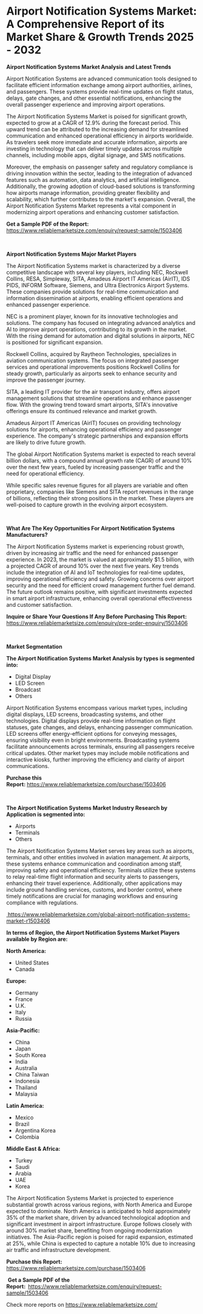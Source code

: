 <p><h1>Airport Notification Systems Market: A Comprehensive Report of its Market Share & Growth Trends 2025 - 2032</h1></p><p><strong>Airport Notification Systems Market Analysis and Latest Trends</strong></p>
<p><p>Airport Notification Systems are advanced communication tools designed to facilitate efficient information exchange among airport authorities, airlines, and passengers. These systems provide real-time updates on flight status, delays, gate changes, and other essential notifications, enhancing the overall passenger experience and improving airport operations.</p><p>The Airport Notification Systems Market is poised for significant growth, expected to grow at a CAGR of 12.9% during the forecast period. This upward trend can be attributed to the increasing demand for streamlined communication and enhanced operational efficiency in airports worldwide. As travelers seek more immediate and accurate information, airports are investing in technology that can deliver timely updates across multiple channels, including mobile apps, digital signage, and SMS notifications.</p><p>Moreover, the emphasis on passenger safety and regulatory compliance is driving innovation within the sector, leading to the integration of advanced features such as automation, data analytics, and artificial intelligence. Additionally, the growing adoption of cloud-based solutions is transforming how airports manage information, providing greater flexibility and scalability, which further contributes to the market's expansion. Overall, the Airport Notification Systems Market represents a vital component in modernizing airport operations and enhancing customer satisfaction.</p></p>
<p><strong>Get a Sample PDF of the Report:&nbsp;</strong> <a href="https://www.reliablemarketsize.com/enquiry/request-sample/1503406?utm_campaign=2773&utm_medium=2&utm_source=Github&utm_content=ia&utm_term=23032025&utm_id=airport-notification-systems">https://www.reliablemarketsize.com/enquiry/request-sample/1503406</a></p>
<p>&nbsp;</p>
<p><strong>Airport Notification Systems Major Market Players</strong></p>
<p><p>The Airport Notification Systems market is characterized by a diverse competitive landscape with several key players, including NEC, Rockwell Collins, RESA, Simpleway, SITA, Amadeus Airport IT Americas (AirIT), IDS PIDS, INFORM Software, Siemens, and Ultra Electronics Airport Systems. These companies provide solutions for real-time communication and information dissemination at airports, enabling efficient operations and enhanced passenger experience.</p><p>NEC is a prominent player, known for its innovative technologies and solutions. The company has focused on integrating advanced analytics and AI to improve airport operations, contributing to its growth in the market. With the rising demand for automation and digital solutions in airports, NEC is positioned for significant expansion.</p><p>Rockwell Collins, acquired by Raytheon Technologies, specializes in aviation communication systems. The focus on integrated passenger services and operational improvements positions Rockwell Collins for steady growth, particularly as airports seek to enhance security and improve the passenger journey.</p><p>SITA, a leading IT provider for the air transport industry, offers airport management solutions that streamline operations and enhance passenger flow. With the growing trend toward smart airports, SITA's innovative offerings ensure its continued relevance and market growth.</p><p>Amadeus Airport IT Americas (AirIT) focuses on providing technology solutions for airports, enhancing operational efficiency and passenger experience. The company's strategic partnerships and expansion efforts are likely to drive future growth.</p><p>The global Airport Notification Systems market is expected to reach several billion dollars, with a compound annual growth rate (CAGR) of around 10% over the next few years, fueled by increasing passenger traffic and the need for operational efficiency.</p><p>While specific sales revenue figures for all players are variable and often proprietary, companies like Siemens and SITA report revenues in the range of billions, reflecting their strong positions in the market. These players are well-poised to capture growth in the evolving airport ecosystem.</p></p>
<p>&nbsp;</p>
<p><strong>What Are The Key Opportunities For Airport Notification Systems Manufacturers?</strong></p>
<p><p>The Airport Notification Systems market is experiencing robust growth, driven by increasing air traffic and the need for enhanced passenger experience. In 2023, the market is valued at approximately $1.5 billion, with a projected CAGR of around 10% over the next five years. Key trends include the integration of AI and IoT technologies for real-time updates, improving operational efficiency and safety. Growing concerns over airport security and the need for efficient crowd management further fuel demand. The future outlook remains positive, with significant investments expected in smart airport infrastructure, enhancing overall operational effectiveness and customer satisfaction.</p></p>
<p><strong>Inquire or Share Your Questions If Any Before Purchasing This Report:</strong> <a href="https://www.reliablemarketsize.com/enquiry/pre-order-enquiry/1503406?utm_campaign=2773&utm_medium=2&utm_source=Github&utm_content=ia&utm_term=23032025&utm_id=airport-notification-systems">https://www.reliablemarketsize.com/enquiry/pre-order-enquiry/1503406</a></p>
<p>&nbsp;</p>
<p><strong>Market Segmentation</strong></p>
<p><strong>The Airport Notification Systems Market Analysis by types is segmented into:</strong></p>
<p><ul><li>Digital Display</li><li>LED Screen</li><li>Broadcast</li><li>Others</li></ul></p>
<p><p>Airport Notification Systems encompass various market types, including digital displays, LED screens, broadcasting systems, and other technologies. Digital displays provide real-time information on flight statuses, gate changes, and delays, enhancing passenger communication. LED screens offer energy-efficient options for conveying messages, ensuring visibility even in bright environments. Broadcasting systems facilitate announcements across terminals, ensuring all passengers receive critical updates. Other market types may include mobile notifications and interactive kiosks, further improving the efficiency and clarity of airport communications.</p></p>
<p><strong>Purchase this Report:&nbsp;</strong><a href="https://www.reliablemarketsize.com/purchase/1503406?utm_campaign=2773&utm_medium=2&utm_source=Github&utm_content=ia&utm_term=23032025&utm_id=airport-notification-systems">https://www.reliablemarketsize.com/purchase/1503406</a></p>
<p>&nbsp;</p>
<p><strong>The Airport Notification Systems Market Industry Research by Application is segmented into:</strong></p>
<p><ul><li>Airports</li><li>Terminals</li><li>Others</li></ul></p>
<p><p>The Airport Notification Systems Market serves key areas such as airports, terminals, and other entities involved in aviation management. At airports, these systems enhance communication and coordination among staff, improving safety and operational efficiency. Terminals utilize these systems to relay real-time flight information and security alerts to passengers, enhancing their travel experience. Additionally, other applications may include ground handling services, customs, and border control, where timely notifications are crucial for managing workflows and ensuring compliance with regulations.</p></p>
<p><a href="https://www.reliablemarketsize.com/global-airport-notification-systems-market-r1503406?utm_campaign=2773&utm_medium=2&utm_source=Github&utm_content=ia&utm_term=23032025&utm_id=airport-notification-systems">&nbsp;https://www.reliablemarketsize.com/global-airport-notification-systems-market-r1503406</a></p>
<p><strong>In terms of Region, the Airport Notification Systems Market Players available by Region are:</strong></p>
<p>
    <p> <strong> North America: </strong>
        <ul>
            <li>United States</li>
            <li>Canada</li>
        </ul>
        </p> 
    <p> <strong> Europe: </strong>
        <ul>
            <li>Germany</li>
            <li>France</li>
            <li>U.K.</li>
            <li>Italy</li>
            <li>Russia</li>
        </ul>
        </p> 
    <p> <strong> Asia-Pacific: </strong>
        <ul>
            <li>China</li>
            <li>Japan</li>
            <li>South Korea</li>
            <li>India</li>
            <li>Australia</li>
            <li>China Taiwan</li>
            <li>Indonesia</li>
            <li>Thailand</li>
            <li>Malaysia</li>
        </ul>
        </p> 
    <p> <strong> Latin America: </strong>
        <ul>
            <li>Mexico</li>
            <li>Brazil</li>
            <li>Argentina Korea</li>
            <li>Colombia</li>
        </ul>
        </p> 
    <p> <strong> Middle East & Africa: </strong>
        <ul>
            <li>Turkey</li>
            <li>Saudi</li>
            <li>Arabia</li>
            <li>UAE</li>
            <li>Korea</li>
        </ul>
    </p>
    </p>
<p><p>The Airport Notification Systems Market is projected to experience substantial growth across various regions, with North America and Europe expected to dominate. North America is anticipated to hold approximately 35% of the market share, driven by advanced technological adoption and significant investment in airport infrastructure. Europe follows closely with around 30% market share, benefiting from ongoing modernization initiatives. The Asia-Pacific region is poised for rapid expansion, estimated at 25%, while China is expected to capture a notable 10% due to increasing air traffic and infrastructure development.</p></p>
<p><strong>Purchase this Report: </strong><a href="https://www.reliablemarketsize.com/purchase/1503406?utm_campaign=2773&utm_medium=2&utm_source=Github&utm_content=ia&utm_term=23032025&utm_id=airport-notification-systems">https://www.reliablemarketsize.com/purchase/1503406</a></p>
<p>&nbsp;<strong>Get a Sample PDF of the Report:&nbsp;&nbsp;</strong><a href="https://www.reliablemarketsize.com/enquiry/request-sample/1503406?utm_campaign=2773&utm_medium=2&utm_source=Github&utm_content=ia&utm_term=23032025&utm_id=airport-notification-systems">https://www.reliablemarketsize.com/enquiry/request-sample/1503406</a></p>
<p><strong></strong></p>
<p>Check more reports on <a href="https://www.reliablemarketsize.com/?utm_campaign=2773&utm_medium=2&utm_source=Github&utm_content=ia&utm_term=23032025&utm_id=airport-notification-systems">https://www.reliablemarketsize.com/</a></p>